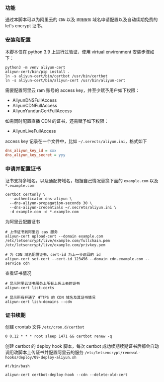 ### 功能

通过本脚本可以为阿里云的 `CDN` 以及 `直播服务` 域名申请配置以及自动续期免费的 let's encrypt 证书。

### 安装和配置

本脚本仅在 python 3.9 上进行过验证，使用 virtual environment 安装步骤如下：
``` shell
python3 -m venv aliyun-cert
aliyun-cert/bin/pip install .
ln -s aliyun-cert/bin/certbot /usr/bin/certbot
ln -s aliyun-cert/bin/aliyun-cert /usr/bin/aliyun-cert
```

需要配置阿里云 ram 账号的 access key，并至少赋予用户如下权限：
- AliyunDNSFullAccess
- AliyunCDNFullAccess
- AliyunYundunCertFullAccess

如需同时配置直播 CDN 的证书，还需赋予如下权限：
- AliyunLiveFullAccess

access key 记录在一个文件中，比如 `~/.serects/aliyun.ini`，格式如下 
``` ini
dns_aliyun_key_id = xxx
dns_aliyun_key_secret = yyy
```

### 申请并配置证书

证书支持多域名，以及通配符域名，根据自己情况替换下面的 `example.com` 以及 `*.example.com`

``` shell
certbot certonly \
  --authenticator dns-aliyun \
  --dns-aliyun-propagation-seconds 30 \
  --dns-aliyun-credentials ~/.secrets/aliyun.ini \
  -d example.com -d *.example.com
```

为阿里云配置证书

``` shell
# 上传证书到阿里云 cas 服务
aliyun-cert upload-cert --domain example.com /etc/letsencrypt/live/example.com/fullchain.pem /etc/letsencrypt/live/example.com/privkey.pem

# 为 CDN 域名配置证书，cert-id 为上一步返回的 id
aliyun-cert set-cert --cert-id 123456 --domain cdn.example.com --service cdn
```

查看证书情况

``` shell
# 显示阿里云证书服务上所有上传上去的证书
aliyun-cert list-certs

# 显示所有开通了 HTTPS 的 CDN 域名及其证书情况
aliyun-cert lish-domains --cdn
```

### 证书续期

创建 crontab 文件 `/etc/cron.d/certbot`
``` crontab
0 0,12 * * * root sleep 1471 && certbot renew -q
```

创建 certbot 的 deploy hook 脚本，每次 certbot 成功续期续期证书后都会自动调用改脚本上传证书并配置阿里云的服务 `/etc/letsencrypt/renewal-hooks/deploy/09-deploy-aliyun.sh`
``` shell
#!/bin/bash

aliyun-cert certbot-deploy-hook --cdn --delete-old-cert
```

